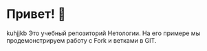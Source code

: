 # Привет! 👋
kuhjjkb
Это учебный репозиторий Нетологии. На его примере мы продемонстрируем работу с Fork и ветками в GIT. 